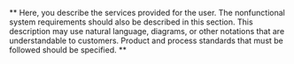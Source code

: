 ** Here, you describe the services provided for the user. The nonfunctional system
requirements should also be described in this section. This description may use natural
language, diagrams, or other notations that are understandable to customers. Product and
process standards that must be followed should be specified. **

